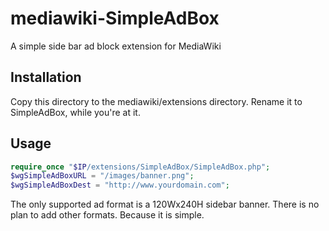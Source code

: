 mediawiki-SimpleAdBox
=====================

A simple side bar ad block extension for MediaWiki

Installation
------------

Copy this directory to the mediawiki/extensions directory. Rename it to SimpleAdBox, while you're at it.

Usage
-----

```php
require_once "$IP/extensions/SimpleAdBox/SimpleAdBox.php";
$wgSimpleAdBoxURL = "/images/banner.png";
$wgSimpleAdBoxDest = "http://www.yourdomain.com";
```

The only supported ad format is a 120Wx240H sidebar banner. There is no plan to add other formats. Because it is simple.

